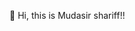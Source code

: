 👋 Hi, this is Mudasir shariff!!


<!---
Shariff56/Shariff56 is a ✨ special ✨ repository because its `README.md` (this file) appears on your GitHub profile.
You can click the Preview link to take a look at your changes.
--->
